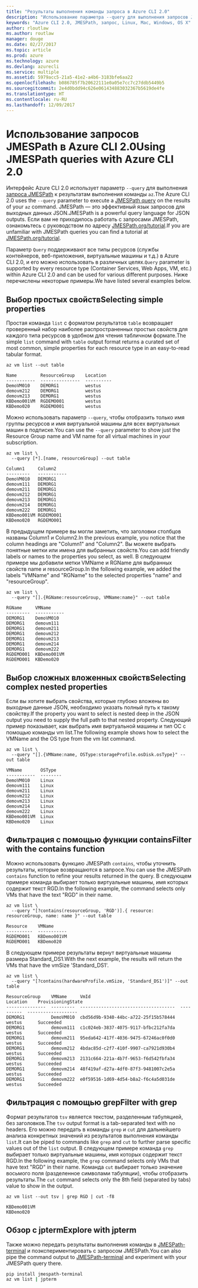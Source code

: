 ```yaml
---
title: "Результаты выполнения команды запроса в Azure CLI 2.0"
description: "Использование параметра --query для выполнения запросов JMESPath к результатам команд CLI Azure 2.0."
keywords: "Azure CLI 2.0, JMESPath, запрос, Linux, Mac, Windows, OS X"
author: rloutlaw
ms.author: routlaw
manager: douge
ms.date: 02/27/2017
ms.topic: article
ms.prod: azure
ms.technology: azure
ms.devlang: azurecli
ms.service: multiple
ms.assetid: 5979acc5-21a5-41e2-a4b6-3183bfe6aa22
ms.openlocfilehash: b086785f7b20622111e0a05e7cc7c27ddb5449b5
ms.sourcegitcommit: 2e4d0bdd94c626e061434883032367b5619de4fe
ms.translationtype: HT
ms.contentlocale: ru-RU
ms.lasthandoff: 12/09/2017
---
```

# <a name="using-jmespath-queries-with-azure-cli-20"></a><span data-ttu-id="1fd4f-104">Использование запросов JMESPath в Azure CLI 2.0</span><span class="sxs-lookup"><span data-stu-id="1fd4f-104">Using JMESPath queries with Azure CLI 2.0</span></span>

<span data-ttu-id="1fd4f-105">Интерфейс Azure CLI 2.0 использует параметр `--query` для выполнения [запроса JMESPath](http://jmespath.org) к результатам выполнения команды `az`.</span><span class="sxs-lookup"><span data-stu-id="1fd4f-105">The Azure CLI 2.0 uses the `--query` parameter to execute a [JMESPath query](http://jmespath.org) on the results of your `az` command.</span></span> <span data-ttu-id="1fd4f-106">JMESPath — это эффективный язык запросов для выходных данных JSON.</span><span class="sxs-lookup"><span data-stu-id="1fd4f-106">JMESPath is a powerful query language for JSON outputs.</span></span>  <span data-ttu-id="1fd4f-107">Если вам не приходилось работать с запросами JMESPath, ознакомьтесь с руководством по адресу [JMESPath.org/tutorial](http://JMESPath.org/tutorial.html).</span><span class="sxs-lookup"><span data-stu-id="1fd4f-107">If you are unfamiliar with JMESPath queries you can find a tutorial at [JMESPath.org/tutorial](http://JMESPath.org/tutorial.html).</span></span>

<span data-ttu-id="1fd4f-108">Параметр `Query` поддерживают все типы ресурсов (службы контейнеров, веб-приложения, виртуальные машины и т.д.) в Azure CLI 2.0, и его можно использовать в различных целях.</span><span class="sxs-lookup"><span data-stu-id="1fd4f-108">`Query` parameter is supported by every resource type (Container Services, Web Apps, VM, etc.) within Azure CLI 2.0 and can be used for various different purposes.</span></span>  <span data-ttu-id="1fd4f-109">Ниже перечислены некоторые примеры.</span><span class="sxs-lookup"><span data-stu-id="1fd4f-109">We have listed several examples below.</span></span>

## <a name="selecting-simple-properties"></a><span data-ttu-id="1fd4f-110">Выбор простых свойств</span><span class="sxs-lookup"><span data-stu-id="1fd4f-110">Selecting simple properties</span></span>

<span data-ttu-id="1fd4f-111">Простая команда `list` с форматом результатов `table` возвращает проверенный набор наиболее распространенных простых свойств для каждого типа ресурсов в удобном для чтения табличном формате.</span><span class="sxs-lookup"><span data-stu-id="1fd4f-111">The simple `list` command with `table` output format returns a curated set of most common, simple properties for each resource type in an easy-to-read tabular format.</span></span>

```azurecli-interactive
az vm list --out table
```

```
Name         ResourceGroup    Location
-----------  ---------------  ----------
DemoVM010    DEMORG1          westus
demovm212    DEMORG1          westus
demovm213    DEMORG1          westus
KBDemo001VM  RGDEMO001        westus
KBDemo020    RGDEMO001        westus
```

<span data-ttu-id="1fd4f-112">Можно использовать параметр `--query`, чтобы отобразить только имя группы ресурсов и имя виртуальной машины для всех виртуальных машин в подписке.</span><span class="sxs-lookup"><span data-stu-id="1fd4f-112">You can use the `--query` parameter to show just the Resource Group name and VM name for all virtual machines in your subscription.</span></span>

```azurecli-interactive
az vm list \
  --query [*].[name, resourceGroup] --out table
```

```
Column1     Column2
---------   -----------
DemoVM010   DEMORG1
demovm111   DEMORG1
demovm211   DEMORG1
demovm212   DEMORG1
demovm213   DEMORG1
demovm214   DEMORG1
demovm222   DEMORG1
KBDemo001VM RGDEMO001
KBDemo020   RGDEMO001
```

<span data-ttu-id="1fd4f-113">В предыдущем примере вы могли заметить, что заголовки столбцов названы Column1 и Column2.</span><span class="sxs-lookup"><span data-stu-id="1fd4f-113">In the previous example, you notice that the column headings are "Column1" and "Column2".</span></span>  <span data-ttu-id="1fd4f-114">Вы можете выбрать понятные метки или имена для выбранных свойств.</span><span class="sxs-lookup"><span data-stu-id="1fd4f-114">You can add friendly labels or names to the properties you select, as well.</span></span>  <span data-ttu-id="1fd4f-115">В следующем примере мы добавили метки VMName и RGName для выбранных свойств name и resourceGroup.</span><span class="sxs-lookup"><span data-stu-id="1fd4f-115">In the following example, we added the labels "VMName" and "RGName" to the selected properties "name" and "resourceGroup".</span></span>


```azurecli-interactive
az vm list \
  --query "[].{RGName:resourceGroup, VMName:name}" --out table
```

```
RGName     VMName
---------  -----------
DEMORG1    DemoVM010
DEMORG1    demovm111
DEMORG1    demovm211
DEMORG1    demovm212
DEMORG1    demovm213
DEMORG1    demovm214
DEMORG1    demovm222
RGDEMO001  KBDemo001VM
RGDEMO001  KBDemo020
```

## <a name="selecting-complex-nested-properties"></a><span data-ttu-id="1fd4f-116">Выбор сложных вложенных свойств</span><span class="sxs-lookup"><span data-stu-id="1fd4f-116">Selecting complex nested properties</span></span>

<span data-ttu-id="1fd4f-117">Если вы хотите выбрать свойства, которые глубоко вложены во выходные данные JSON, необходимо указать полный путь к такому свойству.</span><span class="sxs-lookup"><span data-stu-id="1fd4f-117">If the property you want to select is nested deep in the JSON output you need to supply the full path to that nested property.</span></span> <span data-ttu-id="1fd4f-118">Следующий пример показывает, как выбрать имя виртуальной машины и тип ОС с помощью команды vm list.</span><span class="sxs-lookup"><span data-stu-id="1fd4f-118">The following example shows how to select the VMName and the OS type from the vm list command.</span></span>

```azurecli-interactive
az vm list \
  --query "[].{VMName:name, OSType:storageProfile.osDisk.osType}" --out table
```

```
VMName       OSType
-----------  --------
DemoVM010    Linux
demovm111    Linux
demovm211    Linux
demovm212    Linux
demovm213    Linux
demovm214    Linux
demovm222    Linux
KBDemo001VM  Linux
KBDemo020    Linux
```

## <a name="filter-with-the-contains-function"></a><span data-ttu-id="1fd4f-119">Фильтрация с помощью функции contains</span><span class="sxs-lookup"><span data-stu-id="1fd4f-119">Filter with the contains function</span></span>

<span data-ttu-id="1fd4f-120">Можно использовать функцию JMESPath `contains`, чтобы уточнить результаты, которые возвращаются в запросе.</span><span class="sxs-lookup"><span data-stu-id="1fd4f-120">You can use the JMESPath `contains` function to refine your results returned in the query.</span></span>
<span data-ttu-id="1fd4f-121">В следующем примере команда выбирает только виртуальные машины, имя которых содержит текст RGD.</span><span class="sxs-lookup"><span data-stu-id="1fd4f-121">In the following example, the command selects only VMs that have the text "RGD" in their name.</span></span>

```azurecli-interactive
az vm list \
  --query "[?contains(resourceGroup, 'RGD')].{ resource: resourceGroup, name: name }" --out table
```

```
Resource    VMName
----------  -----------
RGDEMO001   KBDemo001VM
RGDEMO001   KBDemo020
```

<span data-ttu-id="1fd4f-122">В следующем примере результаты вернут виртуальные машины размера Standard_DS1.</span><span class="sxs-lookup"><span data-stu-id="1fd4f-122">With the next example, the results will return the VMs that have the vmSize 'Standard_DS1'.</span></span>

```azurecli-interactive
az vm list \
  --query "[?contains(hardwareProfile.vmSize, 'Standard_DS1')]" --out table
```

```
ResourceGroup    VMName     VmId                                  Location    ProvisioningState
---------------  ---------  ------------------------------------  ----------  -------------------
DEMORG1          DemoVM010  cbd56d9b-9340-44bc-a722-25f15b578444  westus      Succeeded
DEMORG1          demovm111  c1c024eb-3837-4075-9117-bfbc212fa7da  westus      Succeeded
DEMORG1          demovm211  95eda642-417f-4036-9475-67246ac0f0d0  westus      Succeeded
DEMORG1          demovm212  4bdac85d-c2f7-410f-9907-ca7921d930b4  westus      Succeeded
DEMORG1          demovm213  2131c664-221a-4b7f-9653-f6d542fbfa34  westus      Succeeded
DEMORG1          demovm214  48f419af-d27a-4df0-87f3-9481007c2e5a  westus      Succeeded
DEMORG1          demovm222  e0f59516-1d69-4d54-b8a2-f6c4a5d031de  westus      Succeeded
```

## <a name="filter-with-grep"></a><span data-ttu-id="1fd4f-123">Фильтрация с помощью grep</span><span class="sxs-lookup"><span data-stu-id="1fd4f-123">Filter with grep</span></span>

<span data-ttu-id="1fd4f-124">Формат результатов `tsv` является текстом, разделенным табуляцией, без заголовков.</span><span class="sxs-lookup"><span data-stu-id="1fd4f-124">The `tsv` output format is a tab-separated text with no headers.</span></span> <span data-ttu-id="1fd4f-125">Его можно передать в команды `grep` и `cut` для дальнейшего анализа конкретных значений из результатов выполнения команды `list`.</span><span class="sxs-lookup"><span data-stu-id="1fd4f-125">It can be piped to commands like `grep` and `cut` to further parse specific values out of the `list` output.</span></span> <span data-ttu-id="1fd4f-126">В следующем примере команда `grep` выбирает только виртуальные машины, имя которых содержит текст RGD.</span><span class="sxs-lookup"><span data-stu-id="1fd4f-126">In the following example, the `grep` command selects only VMs that have text "RGD" in their name.</span></span>  <span data-ttu-id="1fd4f-127">Команда `cut` выбирает только значение восьмого поля (разделенное символами табуляции), чтобы отобразить результаты.</span><span class="sxs-lookup"><span data-stu-id="1fd4f-127">The `cut` command selects only the 8th field (separated by tabs) value to show in the output.</span></span>

```azurecli-interactive
az vm list --out tsv | grep RGD | cut -f8
```

```
KBDemo001VM
KBDemo020
```

## <a name="explore-with-jpterm"></a><span data-ttu-id="1fd4f-128">Обзор с jpterm</span><span class="sxs-lookup"><span data-stu-id="1fd4f-128">Explore with jpterm</span></span>

<span data-ttu-id="1fd4f-129">Также можно передать результаты выполнения команды в [JMESPath-terminal](https://github.com/jmespath/jmespath.terminal) и поэкспериментировать с запросом JMESPath.</span><span class="sxs-lookup"><span data-stu-id="1fd4f-129">You can also pipe the command output to [JMESPath-terminal](https://github.com/jmespath/jmespath.terminal) and experiment with your JMESPath query there.</span></span>

```bash
pip install jmespath-terminal
az vm list | jpterm
```


